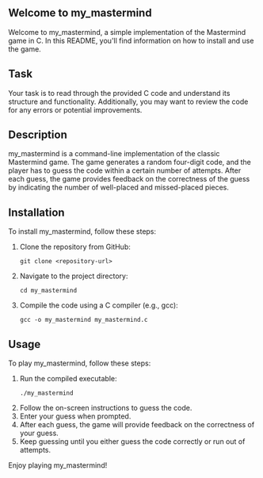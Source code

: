 ## Welcome to my_mastermind

Welcome to my_mastermind, a simple implementation of the Mastermind game in C. In this README, you'll find information on how to install and use the game.

## Task

Your task is to read through the provided C code and understand its structure and functionality. Additionally, you may want to review the code for any errors or potential improvements.

## Description

my_mastermind is a command-line implementation of the classic Mastermind game. The game generates a random four-digit code, and the player has to guess the code within a certain number of attempts. After each guess, the game provides feedback on the correctness of the guess by indicating the number of well-placed and missed-placed pieces.

## Installation

To install my_mastermind, follow these steps:

1. Clone the repository from GitHub:
   ```
   git clone <repository-url>
   ```
2. Navigate to the project directory:
   ```
   cd my_mastermind
   ```
3. Compile the code using a C compiler (e.g., gcc):
   ```
   gcc -o my_mastermind my_mastermind.c
   ```

## Usage

To play my_mastermind, follow these steps:

1. Run the compiled executable:
   ```
   ./my_mastermind
   ```
2. Follow the on-screen instructions to guess the code.
3. Enter your guess when prompted.
4. After each guess, the game will provide feedback on the correctness of your guess.
5. Keep guessing until you either guess the code correctly or run out of attempts.

Enjoy playing my_mastermind!